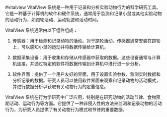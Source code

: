 #vitalview
VitalView 系统是一种用于记录和分析实验动物行为的科学研究工具。它是一种基于计算机的软件和硬件系统，通常用于监测和记录小鼠或其他实验动物的活动行为，如跑轮活动、运动轨迹和活动时间。

VitalView 系统通常由以下组件组成：

1. 传感器：用于检测和记录动物的活动。对于跑轮活动，传感器通常安装在跑轮上，可以感知小鼠的运动并将数据传输给计算机。

2. 数据采集设备：用于收集和存储从传感器中获取的数据。这些设备通常与计算机连接，并通过特定的软件将数据传输到计算机中进行进一步分析。

3. 软件界面：提供了一个用户友好的界面，用于设置实验参数、监测实时数据和分析记录的数据。研究人员可以使用软件界面来观察和记录动物的活动模式，并进行数据分析以获取有关动物行为的定量信息。

VitalView 系统在行为学研究中广泛应用，特别是在研究动物的活动节律、食物预期活动、运动行为等方面。它提供了一种非侵入性的方法来监测和记录动物的活动行为，为研究人员提供了有关动物行为模式和节律的重要数据。